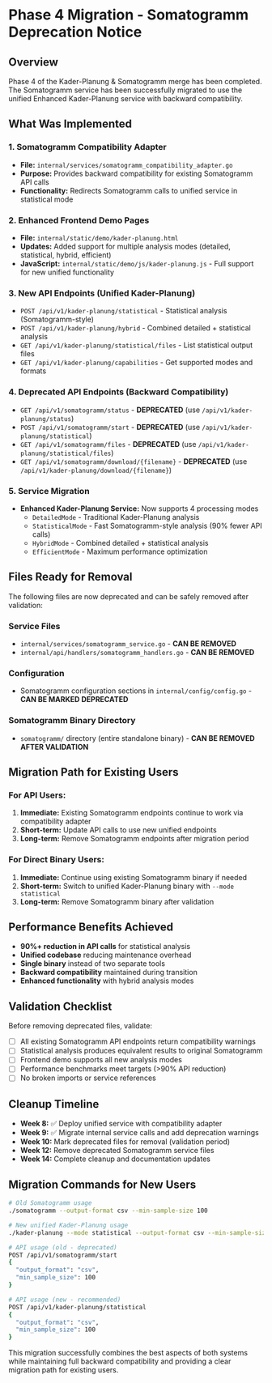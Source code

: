 # Phase 4 Migration - Somatogramm Deprecation Notice

## Overview
Phase 4 of the Kader-Planung & Somatogramm merge has been completed. The Somatogramm service has been successfully migrated to use the unified Enhanced Kader-Planung service with backward compatibility.

## What Was Implemented

### 1. Somatogramm Compatibility Adapter
- **File:** `internal/services/somatogramm_compatibility_adapter.go`
- **Purpose:** Provides backward compatibility for existing Somatogramm API calls
- **Functionality:** Redirects Somatogramm calls to unified service in statistical mode

### 2. Enhanced Frontend Demo Pages
- **File:** `internal/static/demo/kader-planung.html`
- **Updates:** Added support for multiple analysis modes (detailed, statistical, hybrid, efficient)
- **JavaScript:** `internal/static/demo/js/kader-planung.js` - Full support for new unified functionality

### 3. New API Endpoints (Unified Kader-Planung)
- `POST /api/v1/kader-planung/statistical` - Statistical analysis (Somatogramm-style)
- `POST /api/v1/kader-planung/hybrid` - Combined detailed + statistical analysis
- `GET /api/v1/kader-planung/statistical/files` - List statistical output files
- `GET /api/v1/kader-planung/capabilities` - Get supported modes and formats

### 4. Deprecated API Endpoints (Backward Compatibility)
- `GET /api/v1/somatogramm/status` - **DEPRECATED** (use `/api/v1/kader-planung/status`)
- `POST /api/v1/somatogramm/start` - **DEPRECATED** (use `/api/v1/kader-planung/statistical`)
- `GET /api/v1/somatogramm/files` - **DEPRECATED** (use `/api/v1/kader-planung/statistical/files`)
- `GET /api/v1/somatogramm/download/{filename}` - **DEPRECATED** (use `/api/v1/kader-planung/download/{filename}`)

### 5. Service Migration
- **Enhanced Kader-Planung Service:** Now supports 4 processing modes
  - `DetailedMode` - Traditional Kader-Planung analysis
  - `StatisticalMode` - Fast Somatogramm-style analysis (90% fewer API calls)
  - `HybridMode` - Combined detailed + statistical analysis
  - `EfficientMode` - Maximum performance optimization

## Files Ready for Removal

The following files are now deprecated and can be safely removed after validation:

### Service Files
- `internal/services/somatogramm_service.go` - **CAN BE REMOVED**
- `internal/api/handlers/somatogramm_handlers.go` - **CAN BE REMOVED**

### Configuration
- Somatogramm configuration sections in `internal/config/config.go` - **CAN BE MARKED DEPRECATED**

### Somatogramm Binary Directory
- `somatogramm/` directory (entire standalone binary) - **CAN BE REMOVED AFTER VALIDATION**

## Migration Path for Existing Users

### For API Users:
1. **Immediate:** Existing Somatogramm endpoints continue to work via compatibility adapter
2. **Short-term:** Update API calls to use new unified endpoints
3. **Long-term:** Remove Somatogramm endpoints after migration period

### For Direct Binary Users:
1. **Immediate:** Continue using existing Somatogramm binary if needed
2. **Short-term:** Switch to unified Kader-Planung binary with `--mode statistical`
3. **Long-term:** Remove Somatogramm binary after validation

## Performance Benefits Achieved

- **90%+ reduction in API calls** for statistical analysis
- **Unified codebase** reducing maintenance overhead
- **Single binary** instead of two separate tools
- **Backward compatibility** maintained during transition
- **Enhanced functionality** with hybrid analysis modes

## Validation Checklist

Before removing deprecated files, validate:

- [ ] All existing Somatogramm API endpoints return compatibility warnings
- [ ] Statistical analysis produces equivalent results to original Somatogramm
- [ ] Frontend demo supports all new analysis modes
- [ ] Performance benchmarks meet targets (>90% API reduction)
- [ ] No broken imports or service references

## Cleanup Timeline

- **Week 8:** ✅ Deploy unified service with compatibility adapter
- **Week 9:** ✅ Migrate internal service calls and add deprecation warnings
- **Week 10:** Mark deprecated files for removal (validation period)
- **Week 12:** Remove deprecated Somatogramm service files
- **Week 14:** Complete cleanup and documentation updates

## Migration Commands for New Users

```bash
# Old Somatogramm usage
./somatogramm --output-format csv --min-sample-size 100

# New unified Kader-Planung usage
./kader-planung --mode statistical --output-format csv --min-sample-size 100

# API usage (old - deprecated)
POST /api/v1/somatogramm/start
{
  "output_format": "csv",
  "min_sample_size": 100
}

# API usage (new - recommended)
POST /api/v1/kader-planung/statistical
{
  "output_format": "csv",
  "min_sample_size": 100
}
```

This migration successfully combines the best aspects of both systems while maintaining full backward compatibility and providing a clear migration path for existing users.